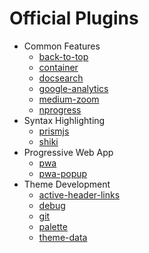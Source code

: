 # Official Plugins

- Common Features
  - [back-to-top](./back-to-top.md)
  - [container](./container.md)
  - [docsearch](./docsearch.md)
  - [google-analytics](./google-analytics.md)
  - [medium-zoom](./medium-zoom.md)
  - [nprogress](./nprogress.md)
- Syntax Highlighting
  - [prismjs](./prismjs.md)
  - [shiki](./shiki.md)
- Progressive Web App
  - [pwa](./pwa.md)
  - [pwa-popup](./pwa-popup.md)
- Theme Development
  - [active-header-links](./active-header-links.md)
  - [debug](./debug.md)
  - [git](./git.md)
  - [palette](./palette.md)
  - [theme-data](./theme-data.md)
